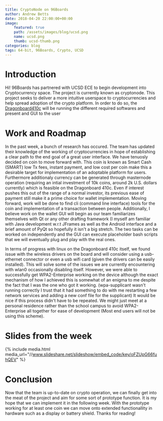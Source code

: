 ```yaml
---
title: CryptoNode on 96Boards
author: Andrew Betts 
date: 2018-04-20 22:00:00+00:00
image:
    featured: true
    path: /assets/images/blog/ucsd.png
    name: ucsd.png
    thumb: ucsd-thumb.png
categories: blog
tags: 64-bit, 96Boards, Crypto, UCSD
---
```


# Introduction
Hi! 96Boards has partnered with UCSD ECE to begin development into Cryptocurrency space. The project is currently known as cryptonode. This project seeks to deliver a more intuitive userspace to cryptocurrencies and help spread adoption of the crypto platform. In order to do so, the [Dragonboard410c](https://www.96boards.org/product/dragonboard410c/) will be running the different required softwares and present and GUI to the user

# Work and Roadmap
In the past week, a bunch of research has occured. The team has updated their knowledge of the working of cryptocurrencies in hope of establishing a clear path to the end goal of a great user interface. We have tenuosly decided on coin to move forward with. This coin is known as Smart Cash (SMART) low Tx fees, instant payment, and low cost per coin make this a desirable target for implementation of an adoptable platform for users. Furthermore additionaly currency can be generated through masternode operation (requiring an intial investment of 10k coins, around 2k U.S. dollars currently) which is feasible on the Dragonboard 410c. Even if interest pushes this out of the range of a normal investor, its previous ease of payment still make it a prime choice for wallet implementation. Moving forward, work will be done to find cli (command line interface) tools for the coin and implementation of a transaction between people. Additionally, I believe work on the wallet GUI will begin as our team familiarizes themselves with Qt or any other drafting framework (I myself am familiar with Java development w.r.t JFrames as well as the Android interface and a brief amount of PyQt so hopefully it isn't a big stretch. The two tasks can be worked on independently  and the GUI can execute placeholder bash scripts that we will eventually plug and play with the real ones.

In terms of progress with linux on the Dragonboard 410c itself, we found issue with the wireless drivers on the board and will consider using a usb-ethernet connector or even a usb wifi card (given the drivers can be easily installed). This will solve some of the issues we are currently encountering with wlan0 occasionally disabling itself. However, we were able to successfully get WPA2-Enterprise working on the device although the exact mechanism of how I achieved this is somewhat of an enigma to me despite the fact that I was the one who got it working. (wpa-supplicant wasn't running correctly I trust that it had something to do with me restarting a few network services and adding a new conf file for the supplicant) It would be nice if this process didn't have to be repeated. We might just meet at a personal residence rather than the school campus to avoid WPA2-Enterprise all together for ease of development (Most end users will not be using this scheme).

# Slides from the week

{% include media.html media_url="//www.slideshare.net/slideshow/embed_code/key/oFZUpG66fuhQEV" %}

# Conclusion
Now that the team is up-to-date on crypto operation, we can finally get into the meat of the project and aim for some sort of prototype function. It is my hope that we can implement it in the following week. With the prototype working for at least one coin we can move onto extended functionallity in hardware such as a display or battery shield. Thanks for reading!
